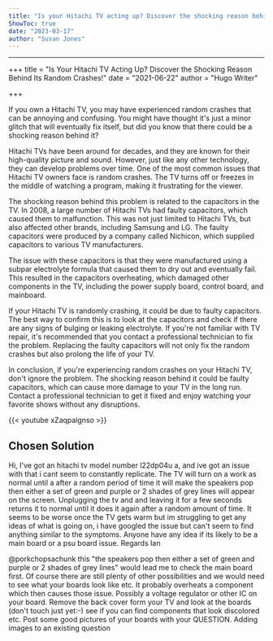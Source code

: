 ```yaml
---
title: "Is your Hitachi TV acting up? Discover the shocking reason behind its random crashes!"
ShowToc: true 
date: "2023-03-17"
author: "Susan Jones"
---
```

*****
+++ title = "Is Your Hitachi TV Acting Up? Discover the Shocking Reason Behind Its Random Crashes!" 
date = "2021-06-22" 
author = "Hugo Writer"

+++

If you own a Hitachi TV, you may have experienced random crashes that can be annoying and confusing. You might have thought it's just a minor glitch that will eventually fix itself, but did you know that there could be a shocking reason behind it? 

Hitachi TVs have been around for decades, and they are known for their high-quality picture and sound. However, just like any other technology, they can develop problems over time. One of the most common issues that Hitachi TV owners face is random crashes. The TV turns off or freezes in the middle of watching a program, making it frustrating for the viewer.

The shocking reason behind this problem is related to the capacitors in the TV. In 2008, a large number of Hitachi TVs had faulty capacitors, which caused them to malfunction. This was not just limited to Hitachi TVs, but also affected other brands, including Samsung and LG. The faulty capacitors were produced by a company called Nichicon, which supplied capacitors to various TV manufacturers. 

The issue with these capacitors is that they were manufactured using a subpar electrolyte formula that caused them to dry out and eventually fail. This resulted in the capacitors overheating, which damaged other components in the TV, including the power supply board, control board, and mainboard. 

If your Hitachi TV is randomly crashing, it could be due to faulty capacitors. The best way to confirm this is to look at the capacitors and check if there are any signs of bulging or leaking electrolyte. If you're not familiar with TV repair, it's recommended that you contact a professional technician to fix the problem. Replacing the faulty capacitors will not only fix the random crashes but also prolong the life of your TV. 

In conclusion, if you're experiencing random crashes on your Hitachi TV, don't ignore the problem. The shocking reason behind it could be faulty capacitors, which can cause more damage to your TV in the long run. Contact a professional technician to get it fixed and enjoy watching your favorite shows without any disruptions.

{{< youtube xZaqpalgnso >}} 



## Chosen Solution
 Hi,
I've got an hitachi tv model number l22dp04u a, and ive got an issue with that i cant seem to constantly replicate.
The TV will turn on a work as normal until a after a random period of time it will make the speakers pop then either a set of green and purple or 2 shades of grey lines will appear on the screen.
Unplugging the tv and and leaving it for a few seconds returns it to normal until it does it again after a random amount of time.
It seems to be worse once the TV gets warm but im struggling to get any ideas of what is going on, i have googled the issue but can't seem to find anything similar to the symptoms.
Anyone have any idea if its likely to be a main board or a psu board issue.
Regards
Ian

 @porkchopsachunk this "the speakers pop then either a set of green and purple or 2 shades of grey lines" would lead me to check the main board first. Of course there are still plenty of other possibilities and we would need to see what your boards look like etc. It probably overheats a component which then causes those issue. Possibly a voltage regulator or other IC on your board. Remove the back cover form your TV and look at the boards (don't touch just yet:-) see if you can find components that look discolored etc. Post some good pictures of your boards with your QUESTION. Adding images to an existing question




